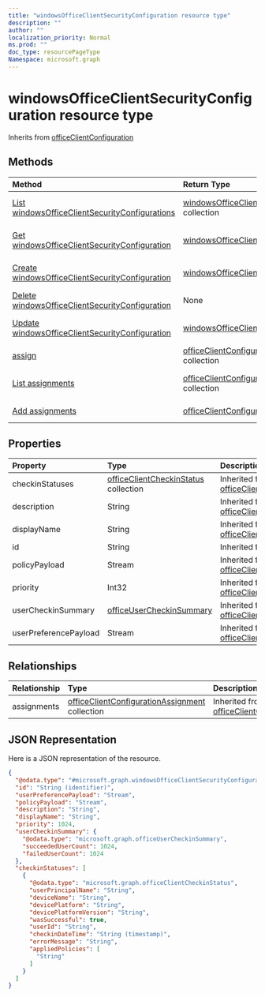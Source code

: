 ```yaml
---
title: "windowsOfficeClientSecurityConfiguration resource type"
description: ""
author: ""
localization_priority: Normal
ms.prod: ""
doc_type: resourcePageType
Namespace: microsoft.graph
---
```



# windowsOfficeClientSecurityConfiguration resource type




Inherits from [officeClientConfiguration](../resources/officeClientConfiguration.md)

## Methods
|Method|Return Type|Description|
|:---|:---|:---|
|[List windowsOfficeClientSecurityConfigurations](../api/windowsofficeclientsecurityconfiguration-list.md)|[windowsOfficeClientSecurityConfiguration](../resources/windowsOfficeClientSecurityConfiguration.md) collection|List properties and relationships of the [windowsOfficeClientSecurityConfiguration](../resources/windowsofficeclientsecurityconfiguration.md) objects.|
|[Get windowsOfficeClientSecurityConfiguration](../api/windowsofficeclientsecurityconfiguration-get.md)|[windowsOfficeClientSecurityConfiguration](../resources/windowsOfficeClientSecurityConfiguration.md)|Read properties and relationships of the [windowsOfficeClientSecurityConfiguration](../resources/windowsofficeclientsecurityconfiguration.md) object.|
|[Create windowsOfficeClientSecurityConfiguration](../api/windowsofficeclientsecurityconfiguration-create.md)|[windowsOfficeClientSecurityConfiguration](../resources/windowsOfficeClientSecurityConfiguration.md)|Create a new [windowsOfficeClientSecurityConfiguration](../resources/windowsofficeclientsecurityconfiguration.md) object.|
|[Delete windowsOfficeClientSecurityConfiguration](../api/windowsofficeclientsecurityconfiguration-delete.md)|None|Deletes a [windowsOfficeClientSecurityConfiguration](../resources/windowsofficeclientsecurityconfiguration.md).|
|[Update windowsOfficeClientSecurityConfiguration](../api/windowsofficeclientsecurityconfiguration-update.md)|[windowsOfficeClientSecurityConfiguration](../resources/windowsOfficeClientSecurityConfiguration.md)|Update the properties of a [windowsOfficeClientSecurityConfiguration](../resources/windowsofficeclientsecurityconfiguration.md) object.|
|[assign](../api/windowsofficeclientsecurityconfiguration-assign.md)|[officeClientConfigurationAssignment](../resources/officeClientConfigurationAssignment.md) collection||
|[List assignments](../api/windowsofficeclientsecurityconfiguration-list-assignments.md)|[officeClientConfigurationAssignment](../resources/officeClientConfigurationAssignment.md) collection|Get the officeClientConfigurationAssignments from the assignments navigation property.|
|[Add assignments](../api/windowsofficeclientsecurityconfiguration-post-assignments.md)|[officeClientConfigurationAssignment](../resources/officeClientConfigurationAssignment.md)|Add assignments by posting to the assignments collection.|

## Properties
|Property|Type|Description|
|:---|:---|:---|
|checkinStatuses|[officeClientCheckinStatus](../resources/officeClientCheckinStatus.md) collection| Inherited from [officeClientConfiguration](../resources/officeClientConfiguration.md)|
|description|String| Inherited from [officeClientConfiguration](../resources/officeClientConfiguration.md)|
|displayName|String| Inherited from [officeClientConfiguration](../resources/officeClientConfiguration.md)|
|id|String| Inherited from [entity](../resources/entity.md)|
|policyPayload|Stream| Inherited from [officeClientConfiguration](../resources/officeClientConfiguration.md)|
|priority|Int32| Inherited from [officeClientConfiguration](../resources/officeClientConfiguration.md)|
|userCheckinSummary|[officeUserCheckinSummary](../resources/officeUserCheckinSummary.md)| Inherited from [officeClientConfiguration](../resources/officeClientConfiguration.md)|
|userPreferencePayload|Stream| Inherited from [officeClientConfiguration](../resources/officeClientConfiguration.md)|

## Relationships
|Relationship|Type|Description|
|:---|:---|:---|
|assignments|[officeClientConfigurationAssignment](../resources/officeClientConfigurationAssignment.md) collection| Inherited from [officeClientConfiguration](../resources/officeClientConfiguration.md)|

## JSON Representation
Here is a JSON representation of the resource.
<!-- {
  "blockType": "resource",
  "keyProperty": "id",
  "@odata.type": "microsoft.graph.windowsOfficeClientSecurityConfiguration",
  "baseType": "microsoft.graph.officeClientConfiguration",
  "openType": false
}
-->
``` json
{
  "@odata.type": "#microsoft.graph.windowsOfficeClientSecurityConfiguration",
  "id": "String (identifier)",
  "userPreferencePayload": "Stream",
  "policyPayload": "Stream",
  "description": "String",
  "displayName": "String",
  "priority": 1024,
  "userCheckinSummary": {
    "@odata.type": "microsoft.graph.officeUserCheckinSummary",
    "succeededUserCount": 1024,
    "failedUserCount": 1024
  },
  "checkinStatuses": [
    {
      "@odata.type": "microsoft.graph.officeClientCheckinStatus",
      "userPrincipalName": "String",
      "deviceName": "String",
      "devicePlatform": "String",
      "devicePlatformVersion": "String",
      "wasSuccessful": true,
      "userId": "String",
      "checkinDateTime": "String (timestamp)",
      "errorMessage": "String",
      "appliedPolicies": [
        "String"
      ]
    }
  ]
}
```

